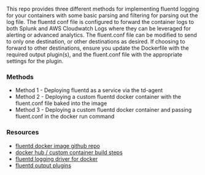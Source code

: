 This repo provides three different methods for implementing fluentd logging for your containers with some basic parsing and filtering for parsing out the log file.  The fluentd conf file is configured to forward the container logs to both Splunk and AWS Cloudwatch Logs where they can be leveraged for alerting or advanced analytics.  The fluent.conf file can be modified to send to only one destination, or other destinations as desired.  If choosing to forward to other destinations, ensure you update the Dockerfile with the required output plugin(s), and the fluent.conf file with the appropriate settings for the plugin.

### Methods
* Method 1 - Deploying fluentd as a service via the td-agent
* Method 2 - Deploying a custom fluentd docker container with the fluent.conf file baked into the image
* Method 3 - Deploying a custom fluentd docker container and passing fluent.conf in the docker run command

### Resources
* [fluentd docker image github repo](https://github.com/fluent/fluentd-docker-image/blob/master/v1.15/debian/entrypoint.sh)
* [docker hub / custom container build steps](https://hub.docker.com/r/fluent/fluentd/)
* [fluentd logging driver for docker](https://docs.docker.com/config/containers/logging/fluentd/)
* [fluentd output plugins](https://www.fluentd.org/plugins/all)
